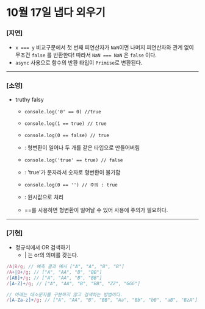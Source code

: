 # 10월 17일 냅다 외우기

### [지연]

- `x === y` 비교구문에서 첫 번째 피연산자가 `NaN`이면 나머지 피연산자와 관계 없이 무조건 `false` 를 반환한다! 따라서 `NaN === NaN` 은 `false` 이다.
- `async` 사용으로 함수의 반환 타입이 `Primise`로 변환된다.


<hr>

### [소영]
* truthy falsy
    - `console.log('0' == 0) //true` 
    - `console.log(1 == true) // true`
    - `console.log(0 == false) // true`
    - : 형변환이 일어나 두 개를 같은 타입으로 만들어버림

    - `console.log('true' == true) // false`
    - : 'true'가 문자라서 숫자로 형변환이 불가함

    - `console.log(0 == '') // 주의 : true`
    - : 원시값으로 처리

    - ==를 사용하면 형변환이 일어날 수 있어 사용에 주의가 필요하다.
<hr>

### [기현]
- 정규식에서 OR 검색하기
    - | 는 or의 의미를 갖는다.

```jsx
/A|B/g; // 예측 결과 예시 ["A", "A", "B", "B"]
/A+|B+/g; // ["A", "AA", "B", "BB"]
/[AB]+/g; // ["A", "AA", "B", "BB"]
/[A-Z]+/g; // ["A", "AA", "B", "BB", "ZZ", "GGG"]

// 아래는 대소문자를 구분하지 않고 검색하는 방법이다.
/[A-Za-z]+/g; // ["A", "AA", "B", "BB", "Aa", "Bb", "bB", "aB", "BzA"]
```
